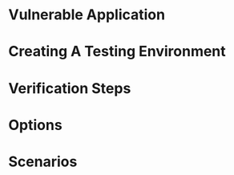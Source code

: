 # Vulnerable Application

# Creating A Testing Environment

# Verification Steps

# Options

# Scenarios


